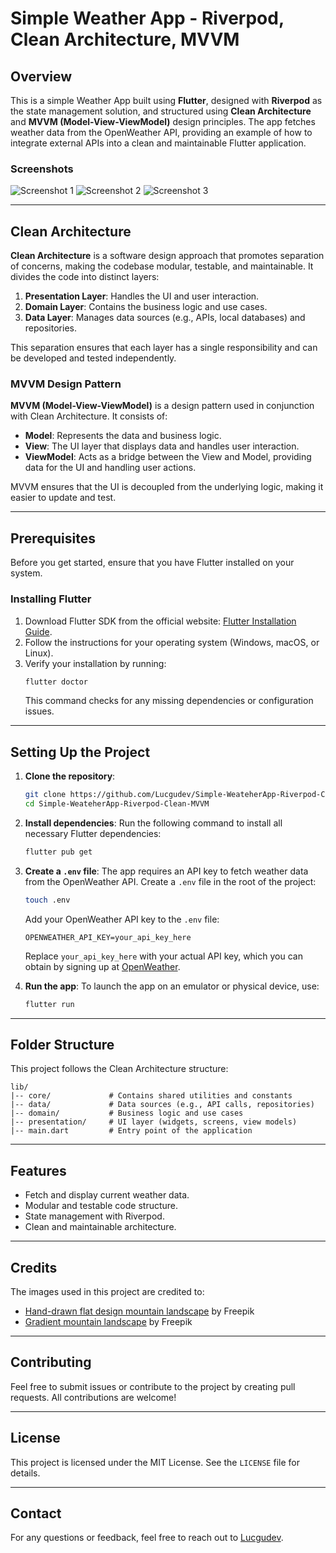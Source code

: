 # Simple Weather App - Riverpod, Clean Architecture, MVVM

## Overview
This is a simple Weather App built using **Flutter**, designed with **Riverpod** as the state management solution, and structured using **Clean Architecture** and **MVVM (Model-View-ViewModel)** design principles. The app fetches weather data from the OpenWeather API, providing an example of how to integrate external APIs into a clean and maintainable Flutter application.

### Screenshots
![Screenshot 1](assets/readme_images/readme_image_1.png)
![Screenshot 2](assets/readme_images/readme_image_2.png)
![Screenshot 3](assets/readme_images/readme_image_3.png)

---

## Clean Architecture
**Clean Architecture** is a software design approach that promotes separation of concerns, making the codebase modular, testable, and maintainable. It divides the code into distinct layers:

1. **Presentation Layer**: Handles the UI and user interaction.
2. **Domain Layer**: Contains the business logic and use cases.
3. **Data Layer**: Manages data sources (e.g., APIs, local databases) and repositories.

This separation ensures that each layer has a single responsibility and can be developed and tested independently.

### MVVM Design Pattern
**MVVM (Model-View-ViewModel)** is a design pattern used in conjunction with Clean Architecture. It consists of:

- **Model**: Represents the data and business logic.
- **View**: The UI layer that displays data and handles user interaction.
- **ViewModel**: Acts as a bridge between the View and Model, providing data for the UI and handling user actions.

MVVM ensures that the UI is decoupled from the underlying logic, making it easier to update and test.

---

## Prerequisites
Before you get started, ensure that you have Flutter installed on your system.

### Installing Flutter
1. Download Flutter SDK from the official website: [Flutter Installation Guide](https://docs.flutter.dev/get-started/install).
2. Follow the instructions for your operating system (Windows, macOS, or Linux).
3. Verify your installation by running:
   ```bash
   flutter doctor
   ```
   This command checks for any missing dependencies or configuration issues.

---

## Setting Up the Project

1. **Clone the repository**:
   ```bash
   git clone https://github.com/Lucgudev/Simple-WeateherApp-Riverpod-Clean-MVVM.git
   cd Simple-WeateherApp-Riverpod-Clean-MVVM
   ```

2. **Install dependencies**:
   Run the following command to install all necessary Flutter dependencies:
   ```bash
   flutter pub get
   ```

3. **Create a `.env` file**:
   The app requires an API key to fetch weather data from the OpenWeather API. Create a `.env` file in the root of the project:
   ```bash
   touch .env
   ```
   Add your OpenWeather API key to the `.env` file:
   ```plaintext
   OPENWEATHER_API_KEY=your_api_key_here
   ```
   Replace `your_api_key_here` with your actual API key, which you can obtain by signing up at [OpenWeather](https://openweathermap.org/api).

4. **Run the app**:
   To launch the app on an emulator or physical device, use:
   ```bash
   flutter run
   ```

---

## Folder Structure
This project follows the Clean Architecture structure:

```
lib/
|-- core/             # Contains shared utilities and constants
|-- data/             # Data sources (e.g., API calls, repositories)
|-- domain/           # Business logic and use cases
|-- presentation/     # UI layer (widgets, screens, view models)
|-- main.dart         # Entry point of the application
```

---

## Features
- Fetch and display current weather data.
- Modular and testable code structure.
- State management with Riverpod.
- Clean and maintainable architecture.

---

## Credits
The images used in this project are credited to:
- [Hand-drawn flat design mountain landscape](https://www.freepik.com/free-vector/hand-drawn-flat-design-mountain-landscape_20008380.htm#fromView=search&page=1&position=2&uuid=c284b9c7-3c87-4bda-881d-40560dcf7646&new_detail=true) by Freepik
- [Gradient mountain landscape](https://www.freepik.com/free-vector/gradient-mountain-landscape_20008469.htm) by Freepik

---

## Contributing
Feel free to submit issues or contribute to the project by creating pull requests. All contributions are welcome!

---

## License
This project is licensed under the MIT License. See the `LICENSE` file for details.

---

## Contact
For any questions or feedback, feel free to reach out to [Lucgudev](https://github.com/Lucgudev).

